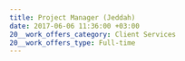 ```yaml
---
title: Project Manager (Jeddah)
date: 2017-06-06 11:36:00 +03:00
20__work_offers_category: Client Services
20__work_offers_type: Full-time
---
```


